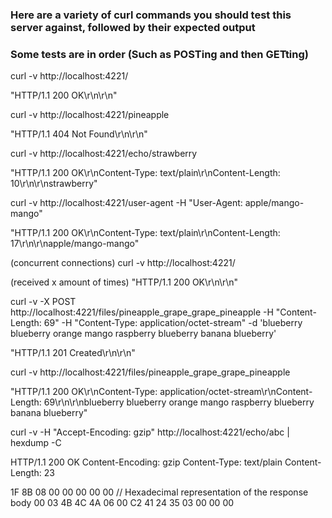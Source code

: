 ### Here are a variety of curl commands you should test this server against, followed by their expected output

### Some tests are in order (Such as POSTing and then GETting)

curl -v http://localhost:4221/

"HTTP/1.1 200 OK\r\n\r\n"

curl -v http://localhost:4221/pineapple

"HTTP/1.1 404 Not Found\r\n\r\n"

curl -v http://localhost:4221/echo/strawberry

"HTTP/1.1 200 OK\r\nContent-Type: text/plain\r\nContent-Length: 10\r\n\r\nstrawberry"

curl -v http://localhost:4221/user-agent -H "User-Agent: apple/mango-mango"

"HTTP/1.1 200 OK\r\nContent-Type: text/plain\r\nContent-Length: 17\r\n\r\napple/mango-mango"

(concurrent connections) curl -v http://localhost:4221/

(received x amount of times) "HTTP/1.1 200 OK\r\n\r\n"

curl -v -X POST http://localhost:4221/files/pineapple_grape_grape_pineapple -H "Content-Length: 69" -H "Content-Type: application/octet-stream" -d 'blueberry blueberry orange mango raspberry blueberry banana blueberry'

"HTTP/1.1 201 Created\r\n\r\n"

curl -v http://localhost:4221/files/pineapple_grape_grape_pineapple

"HTTP/1.1 200 OK\r\nContent-Type: application/octet-stream\r\nContent-Length: 69\r\n\r\nblueberry blueberry orange mango raspberry blueberry banana blueberry"

curl -v -H "Accept-Encoding: gzip" http://localhost:4221/echo/abc | hexdump -C

HTTP/1.1 200 OK
Content-Encoding: gzip
Content-Type: text/plain
Content-Length: 23

1F 8B 08 00 00 00 00 00 // Hexadecimal representation of the response body
00 03 4B 4C 4A 06 00 C2
41 24 35 03 00 00 00
